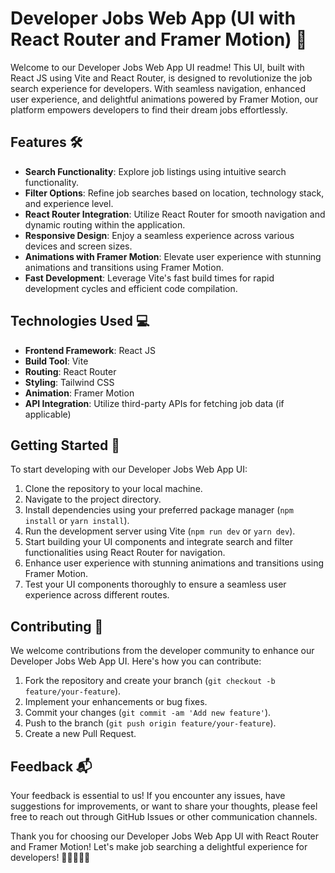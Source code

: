 # Developer Jobs Web App (UI with React Router and Framer Motion) 🚀

Welcome to our Developer Jobs Web App UI readme! This UI, built with React JS using Vite and React Router, is designed to revolutionize the job search experience for developers. With seamless navigation, enhanced user experience, and delightful animations powered by Framer Motion, our platform empowers developers to find their dream jobs effortlessly.

## Features 🛠️

- **Search Functionality**: Explore job listings using intuitive search functionality.
- **Filter Options**: Refine job searches based on location, technology stack, and experience level.
- **React Router Integration**: Utilize React Router for smooth navigation and dynamic routing within the application.
- **Responsive Design**: Enjoy a seamless experience across various devices and screen sizes.
- **Animations with Framer Motion**: Elevate user experience with stunning animations and transitions using Framer Motion.
- **Fast Development**: Leverage Vite's fast build times for rapid development cycles and efficient code compilation.

## Technologies Used 💻

- **Frontend Framework**: React JS
- **Build Tool**: Vite
- **Routing**: React Router
- **Styling**: Tailwind CSS
- **Animation**: Framer Motion
- **API Integration**: Utilize third-party APIs for fetching job data (if applicable)

## Getting Started 🚀

To start developing with our Developer Jobs Web App UI:

1. Clone the repository to your local machine.
2. Navigate to the project directory.
3. Install dependencies using your preferred package manager (`npm install` or `yarn install`).
4. Run the development server using Vite (`npm run dev` or `yarn dev`).
5. Start building your UI components and integrate search and filter functionalities using React Router for navigation.
6. Enhance user experience with stunning animations and transitions using Framer Motion.
7. Test your UI components thoroughly to ensure a seamless user experience across different routes.

## Contributing 🤝

We welcome contributions from the developer community to enhance our Developer Jobs Web App UI. Here's how you can contribute:

1. Fork the repository and create your branch (`git checkout -b feature/your-feature`).
2. Implement your enhancements or bug fixes.
3. Commit your changes (`git commit -am 'Add new feature'`).
4. Push to the branch (`git push origin feature/your-feature`).
5. Create a new Pull Request.

## Feedback 📬

Your feedback is essential to us! If you encounter any issues, have suggestions for improvements, or want to share your thoughts, please feel free to reach out through GitHub Issues or other communication channels.

Thank you for choosing our Developer Jobs Web App UI with React Router and Framer Motion! Let's make job searching a delightful experience for developers! 🚀👩‍💻👨‍💻
